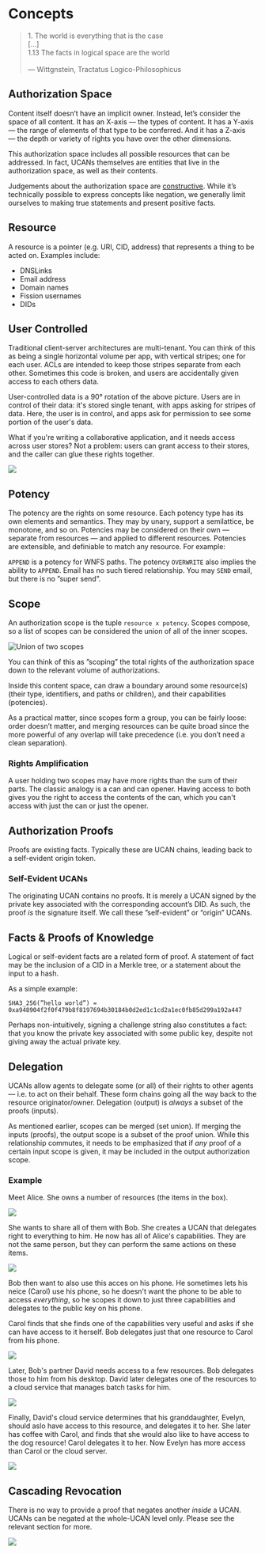 # Concepts

> 1\. The world is everything that is the case\
> \[...]\
> 1.13 The facts in logical space are the world\
> \
> — Wittgnstein, Tractatus Logico-Philosophicus

## Authorization Space

Content itself doesn’t have an implicit owner. Instead, let’s consider the space of all content. It has an X-axis — the types of content. It has a Y-axis — the range of elements of that type to be conferred. And it has a Z-axis — the depth or variety of rights you have over the other dimensions.

This authorization space includes all possible resources that can be addressed. In fact, UCANs themselves are entities that live in the authorization space, as well as their contents.

Judgements about the authorization space are [constructive](https://en.wikipedia.org/wiki/Intuitionistic\_logic). While it’s technically possible to express concepts like negation, we generally limit ourselves to making true statements and present positive facts.

## Resource

A resource is a pointer (e.g. URI, CID, address) that represents a thing to be acted on. Examples include:

* DNSLinks
* Email address
* Domain names
* Fission usernames
* DIDs

## User Controlled

Traditional client-server architectures are multi-tenant. You can think of this as being a single horizontal volume per app, with vertical stripes; one for each user. ACLs are intended to keep those stripes separate from each other. Sometimes this code is broken, and users are accidentally given access to each others data.

User-controlled data is a 90° rotation of the above picture. Users are in control of their data: it's stored single tenant, with apps asking for stripes of data. Here, the user is in control, and apps ask for permission to see some portion of the user's data.

What if you're writing a collaborative application, and it needs access across user stores? Not a problem: users can grant access to their stores, and the caller can glue these rights together.

![](<../../.gitbook/assets/screen-shot-2021-05-05-at-8.16.49-pm (1).png>)

## Potency

The potency are the rights on some resource. Each potency type has its own elements and semantics. They may by unary, support a semilattice, be monotone, and so on. Potencies may be considered on their own — separate from resources — and applied to different resources. Potencies are extensible, and definiable to match any resource. For example:

`APPEND` is a potency for WNFS paths. The potency `OVERWRITE` also implies the ability to `APPEND`. Email has no such tiered relationship. You may `SEND` email, but there is no ”super send”.

## Scope

An authorization scope is the tuple `resource x potency`. Scopes compose, so a list of scopes can be considered the union of all of the inner scopes.

![Union of two scopes](../../.gitbook/assets/img\_0180.jpeg)

You can think of this as ”scoping” the total rights of the authorization space down to the relevant volume of authorizations.

Inside this content space, can draw a boundary around some resource(s) (their type, identifiers, and paths or children), and their capabilities (potencies).

As a practical matter, since scopes form a group, you can be fairly loose: order doesn’t matter, and merging resources can be quite broad since the more powerful of any overlap will take precedence (i.e. you don’t need a clean separation).

### Rights Amplification

A user holding two scopes may have more rights than the sum of their parts. The classic analogy is a can and can opener. Having access to both gives you the right to access the contents of the can, which you can't access with just the can or just the opener.

## Authorization Proofs

Proofs are existing facts. Typically these are UCAN chains, leading back to a self-evident origin token.



### Self-Evident UCANs

The originating UCAN contains no proofs. It is merely a UCAN signed by the private key associated with the corresponding account’s DID. As such, the proof _is_ the signature itself. We call these ”self-evident” or “origin” UCANs.

## Facts & Proofs of Knowledge

Logical or self-evident facts are a related form of proof. A statement of fact may be the inclusion of a CID in a Merkle tree, or a statement about the input to a hash.

As a simple example:

```
SHA3_256(”hello world”) = 0xa948904f2f0f479b8f8197694b30184b0d2ed1c1cd2a1ec0fb85d299a192a447
```

Perhaps non-intuitively, signing a challenge string also constitutes a fact: that you know the private key associated with some public key, despite not giving away the actual private key.

## Delegation

UCANs allow agents to delegate some (or all) of their rights to other agents — i.e. to act on their behalf. These form chains going all the way back to the resource originator/owner. Delegation (output) is _always_ a subset of the proofs (inputs).

As mentioned earlier, scopes can be merged (set union). If merging the inputs (proofs), the output scope is a subset of the proof union. While this relationship commutes, it needs to be emphasized that if _any_ proof of a certain input scope is given, it may be included in the output authorization scope.

### Example

Meet Alice. She owns a number of resources (the items in the box).

![](../../.gitbook/assets/screen-shot-2021-08-30-at-18.16.05.png)

She wants to share all of them with Bob. She creates a UCAN that delegates right to everything to him. He now has all of Alice's capabilities. They are not the same person, but they can perform the same actions on these items.

![](../../.gitbook/assets/screen-shot-2021-08-30-at-18.18.53.png)

Bob then want to also use this acces on his phone. He sometimes lets his neice (Carol) use his phone, so he doesn't want the phone to be able to access _everything_, so he scopes it down to just three capabilities and delegates to the public key on his phone.

Carol finds that she finds one of the capabilities very useful and asks if she can have access to it herself. Bob delegates just that one resource to Carol from his phone.

![](../../.gitbook/assets/screen-shot-2021-08-30-at-18.14.20.png)

Later, Bob's partner David needs access to a few resources. Bob delegates those to him from his desktop. David later delegates one of the resources to a cloud service that manages batch tasks for him.

![](../../.gitbook/assets/screen-shot-2021-08-30-at-18.15.00.png)

Finally, David's cloud service determines that his granddaughter, Evelyn, should aslo have access to this resource, and delegates it to her. She later has coffee with Carol, and finds that she would also like to have access to the dog resource! Carol delegates it to her. Now Evelyn has more access than Carol or the cloud server.

![](../../.gitbook/assets/screen-shot-2021-08-30-at-18.15.05.png)

## Cascading Revocation

There is no way to provide a proof that negates another _inside_ a UCAN. UCANs can be negated at the whole-UCAN level only. Please see the relevant section for more.

![](../../.gitbook/assets/screen-shot-2021-08-30-at-18.28.02.png)
